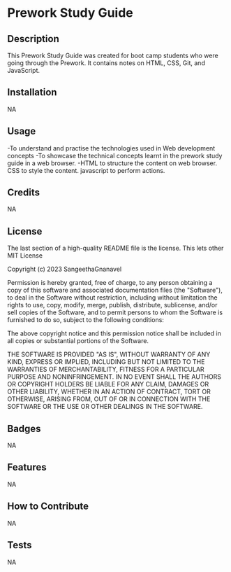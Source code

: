# Prework Study Guide

## Description

This Prework Study Guide was created for boot camp students who were going through the Prework. It contains notes on HTML, CSS, Git, and JavaScript.

## Installation

NA

## Usage

-To understand and practise the technologies used in Web development concepts
-To showcase the technical concepts learnt in the prework study guide in a web browser.
-HTML to structure the content on web browser. CSS to style the content. javascript to perform actions.

## Credits

NA

## License

The last section of a high-quality README file is the license. This lets other MIT License

Copyright (c) 2023 SangeethaGnanavel

Permission is hereby granted, free of charge, to any person obtaining a copy
of this software and associated documentation files (the "Software"), to deal
in the Software without restriction, including without limitation the rights
to use, copy, modify, merge, publish, distribute, sublicense, and/or sell
copies of the Software, and to permit persons to whom the Software is
furnished to do so, subject to the following conditions:

The above copyright notice and this permission notice shall be included in all
copies or substantial portions of the Software.

THE SOFTWARE IS PROVIDED "AS IS", WITHOUT WARRANTY OF ANY KIND, EXPRESS OR
IMPLIED, INCLUDING BUT NOT LIMITED TO THE WARRANTIES OF MERCHANTABILITY,
FITNESS FOR A PARTICULAR PURPOSE AND NONINFRINGEMENT. IN NO EVENT SHALL THE
AUTHORS OR COPYRIGHT HOLDERS BE LIABLE FOR ANY CLAIM, DAMAGES OR OTHER
LIABILITY, WHETHER IN AN ACTION OF CONTRACT, TORT OR OTHERWISE, ARISING FROM,
OUT OF OR IN CONNECTION WITH THE SOFTWARE OR THE USE OR OTHER DEALINGS IN THE
SOFTWARE.

## Badges

NA

## Features

NA

## How to Contribute

NA

## Tests

NA

